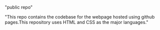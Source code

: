 "public repo" 

"This repo contains the codebase for the webpage hosted using github pages.This repository uses HTML
and CSS as the major languages."
